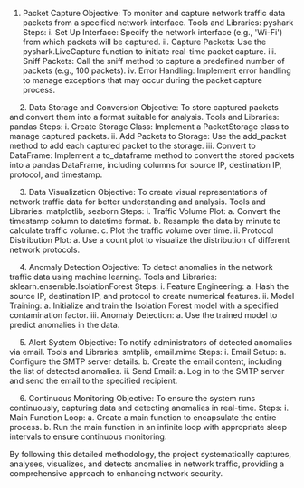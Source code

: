 1. Packet Capture
Objective: To monitor and capture network traffic data packets from a specified network interface.
Tools and Libraries: pyshark
Steps:
	i.	Set Up Interface: Specify the network interface (e.g., 'Wi-Fi') from which packets will be captured.
	ii.	Capture Packets: Use the pyshark.LiveCapture function to initiate real-time packet capture.
	iii.	Sniff Packets: Call the sniff method to capture a predefined number of packets (e.g., 100 packets).
	iv.	Error Handling: Implement error handling to manage exceptions that may occur during the packet capture process.

 
2. Data Storage and Conversion
Objective: To store captured packets and convert them into a format suitable for analysis.
Tools and Libraries: pandas
Steps:
	i.	Create Storage Class: Implement a PacketStorage class to manage captured packets.
	ii.	Add Packets to Storage: Use the add_packet method to add each captured packet to the storage.
	iii.	Convert to DataFrame: Implement a to_dataframe method to convert the stored packets into a pandas DataFrame, including columns for source IP, destination IP, protocol, and timestamp.

 
3. Data Visualization
Objective: To create visual representations of network traffic data for better understanding and analysis.
Tools and Libraries: matplotlib, seaborn
Steps:
	i.	Traffic Volume Plot:
		a.	Convert the timestamp column to datetime format.
		b.	Resample the data by minute to calculate traffic volume.
		c.	Plot the traffic volume over time.
	ii.	Protocol Distribution Plot:
		a.	Use a count plot to visualize the distribution of different network protocols.

 
4. Anomaly Detection
Objective: To detect anomalies in the network traffic data using machine learning.
Tools and Libraries: sklearn.ensemble.IsolationForest
Steps:
	i.	Feature Engineering:
		a.	Hash the source IP, destination IP, and protocol to create numerical features.
	ii.	Model Training:
		a.	Initialize and train the Isolation Forest model with a specified contamination factor.
	iii.	Anomaly Detection:
		a.	Use the trained model to predict anomalies in the data.

 
5. Alert System
Objective: To notify administrators of detected anomalies via email.
Tools and Libraries: smtplib, email.mime
Steps:
	i.	Email Setup:
		a.	Configure the SMTP server details.
		b.	Create the email content, including the list of detected anomalies.
	ii.	Send Email:
		a.	Log in to the SMTP server and send the email to the specified recipient.
	
 
6. Continuous Monitoring
Objective: To ensure the system runs continuously, capturing data and detecting anomalies in real-time.
Steps:
	i.	Main Function Loop:
		a.	Create a main function to encapsulate the entire process.
		b.	Run the main function in an infinite loop with appropriate sleep intervals to ensure continuous monitoring.
		
By following this detailed methodology, the project systematically captures, analyses, visualizes, and detects anomalies
in network traffic, providing a comprehensive approach to enhancing network security.
 
